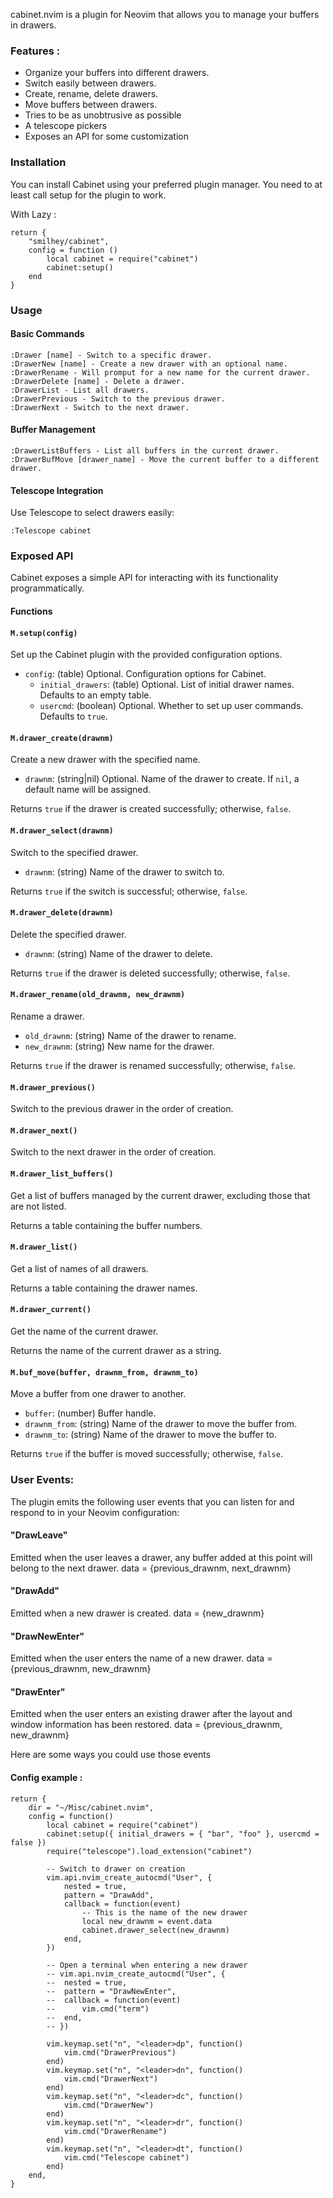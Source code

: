 cabinet.nvim is a plugin for Neovim that allows you to manage your buffers in drawers.

### Features : 

- Organize your buffers into different drawers.
- Switch easily between drawers.
- Create, rename, delete drawers.
- Move buffers between drawers.
- Tries to be as unobtrusive as possible 
- A telescope pickers
- Exposes an API for some customization

### Installation

You can install Cabinet using your preferred plugin manager. You need to at least call setup for the plugin to work.

With Lazy :

    return {
        "smilhey/cabinet", 
        config = function () 
            local cabinet = require("cabinet")
            cabinet:setup()
        end
    }

### Usage

#### Basic Commands

    :Drawer [name] - Switch to a specific drawer.
    :DrawerNew [name] - Create a new drawer with an optional name.
    :DrawerRename - Will promput for a new name for the current drawer.
    :DrawerDelete [name] - Delete a drawer.
    :DrawerList - List all drawers.
    :DrawerPrevious - Switch to the previous drawer.
    :DrawerNext - Switch to the next drawer.

#### Buffer Management

    :DrawerListBuffers - List all buffers in the current drawer.
    :DrawerBufMove [drawer_name] - Move the current buffer to a different drawer.

#### Telescope Integration

Use Telescope to select drawers easily:

    :Telescope cabinet

### Exposed API

Cabinet exposes a simple API for interacting with its functionality programmatically. 

#### Functions

#### `M.setup(config)`

Set up the Cabinet plugin with the provided configuration options.

- `config`: (table) Optional. Configuration options for Cabinet.
  - `initial_drawers`: (table) Optional. List of initial drawer names. Defaults to an empty table.
  - `usercmd`: (boolean) Optional. Whether to set up user commands. Defaults to `true`.

#### `M.drawer_create(drawnm)`

Create a new drawer with the specified name.

- `drawnm`: (string|nil) Optional. Name of the drawer to create. If `nil`, a default name will be assigned.

Returns `true` if the drawer is created successfully; otherwise, `false`.

#### `M.drawer_select(drawnm)`

Switch to the specified drawer.

- `drawnm`: (string) Name of the drawer to switch to.

Returns `true` if the switch is successful; otherwise, `false`.

#### `M.drawer_delete(drawnm)`

Delete the specified drawer.

- `drawnm`: (string) Name of the drawer to delete.

Returns `true` if the drawer is deleted successfully; otherwise, `false`.

#### `M.drawer_rename(old_drawnm, new_drawnm)`

Rename a drawer.

- `old_drawnm`: (string) Name of the drawer to rename.
- `new_drawnm`: (string) New name for the drawer.

Returns `true` if the drawer is renamed successfully; otherwise, `false`.

#### `M.drawer_previous()`

Switch to the previous drawer in the order of creation.

#### `M.drawer_next()`

Switch to the next drawer in the order of creation.

#### `M.drawer_list_buffers()`

Get a list of buffers managed by the current drawer, excluding those that are not listed.

Returns a table containing the buffer numbers.

#### `M.drawer_list()`

Get a list of names of all drawers.

Returns a table containing the drawer names.

#### `M.drawer_current()`

Get the name of the current drawer.

Returns the name of the current drawer as a string.

#### `M.buf_move(buffer, drawnm_from, drawnm_to)`

Move a buffer from one drawer to another.

- `buffer`: (number) Buffer handle.
- `drawnm_from`: (string) Name of the drawer to move the buffer from.
- `drawnm_to`: (string) Name of the drawer to move the buffer to.

Returns `true` if the buffer is moved successfully; otherwise, `false`.

### User Events: 

The plugin emits the following user events that you can listen for and respond to in your Neovim configuration: 

#### "DrawLeave" 

Emitted when the user leaves a drawer, any buffer added at this point will belong to the next drawer. data = {previous_drawnm, next_drawnm}

#### "DrawAdd" 

Emitted when a new drawer is created. data = {new_drawnm}

#### "DrawNewEnter"  

Emitted when the user enters the name of a new drawer. data = {previous_drawnm, new_drawnm}

#### "DrawEnter" 

Emitted when the user enters an existing drawer after the layout and window information has been restored. data = {previous_drawnm, new_drawnm}

Here are some ways you could use those events  

#### Config example : 

    return {
        dir = "~/Misc/cabinet.nvim",
        config = function()
            local cabinet = require("cabinet")
            cabinet:setup({ initial_drawers = { "bar", "foo" }, usercmd = false })
            require("telescope").load_extension("cabinet")

            -- Switch to drawer on creation
            vim.api.nvim_create_autocmd("User", {
                nested = true,
                pattern = "DrawAdd",
                callback = function(event)
                    -- This is the name of the new drawer
                    local new_drawnm = event.data
                    cabinet.drawer_select(new_drawnm)
                end,
            })

            -- Open a terminal when entering a new drawer
            -- vim.api.nvim_create_autocmd("User", {
            -- 	nested = true,
            -- 	pattern = "DrawNewEnter",
            -- 	callback = function(event)
            -- 		vim.cmd("term")
            -- 	end,
            -- })

            vim.keymap.set("n", "<leader>dp", function()
                vim.cmd("DrawerPrevious")
            end)
            vim.keymap.set("n", "<leader>dn", function()
                vim.cmd("DrawerNext")
            end)
            vim.keymap.set("n", "<leader>dc", function()
                vim.cmd("DrawerNew")
            end)
            vim.keymap.set("n", "<leader>dr", function()
                vim.cmd("DrawerRename")
            end)
            vim.keymap.set("n", "<leader>dt", function()
                vim.cmd("Telescope cabinet")
            end)
        end,
    }

